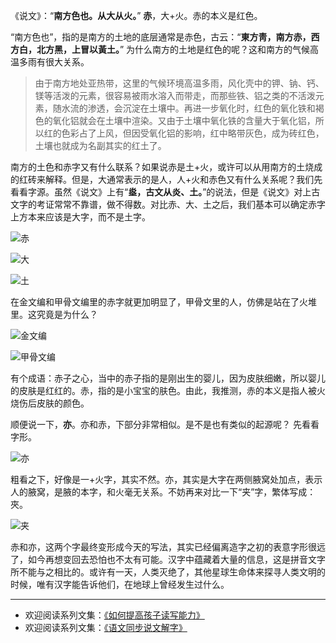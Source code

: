 《说文》：“**南方色也。从大从火。**” **赤**，大+火。赤的本义是红色。

“南方色也”，指的是南方的土地的底层通常是赤色，古云：“**東方靑，南方赤，西方白，北方黑，上冒以黃土。**” 为什么南方的土地是红色的呢？这和南方的气候高温多雨有很大关系。

>由于南方地处亚热带，这里的气候环境高温多雨，风化壳中的钾、钠、钙、镁等活泼的元素，很容易被雨水溶入而带走，而那些铁、铝之类的不活泼元素，随水流的渗透，会沉淀在土壤中。再进一步氧化时，红色的氧化铁和褐色的氧化铝就会在土壤中渲染。又由于土壤中氧化铁的含量大于氧化铝，所以红的色彩占了上风，但因受氧化铝的影响，红中略带灰色，成为砖红色，土壤也就成为名副其实的红土了。

南方的土色和赤字又有什么联系？如果说赤是土+火，或许可以从用南方的土烧成的红砖来解释。但是，大通常表示的是人，人+火和赤色又有什么关系呢？我们先看看字源。虽然《说文》上有“**烾，古文从炎、土。**”的说法，但是《说文》对上古文字的考证常常不靠谱，做不得数。对比赤、大、土之后，我们基本可以确定赤字上方本来应该是大字，而不是土字。


![赤](http://upload-images.jianshu.io/upload_images/275449-75d5518394b6c808.png?imageMogr2/auto-orient/strip%7CimageView2/2/w/1240)


![大](http://upload-images.jianshu.io/upload_images/275449-01e5d6996961ba06.png?imageMogr2/auto-orient/strip%7CimageView2/2/w/1240)


![土](http://upload-images.jianshu.io/upload_images/275449-7aafe06d402be03f.png?imageMogr2/auto-orient/strip%7CimageView2/2/w/1240)

在金文编和甲骨文编里的赤字就更加明显了，甲骨文里的人，仿佛是站在了火堆里。这究竟是为什么？

![金文编](http://upload-images.jianshu.io/upload_images/275449-8039124534688399.png?imageMogr2/auto-orient/strip%7CimageView2/2/w/1240)


![甲骨文编](http://upload-images.jianshu.io/upload_images/275449-e309756402eb234f.png?imageMogr2/auto-orient/strip%7CimageView2/2/w/1240)

有个成语：赤子之心，当中的赤子指的是刚出生的婴儿，因为皮肤细嫩，所以婴儿的皮肤是红红的。赤，指的是小宝宝的肤色。由此，我推测，赤的本义是指人被火烧伤后皮肤的颜色。

顺便说一下，**亦**。亦和赤，下部分非常相似。是不是也有类似的起源呢？ 先看看字形。


![亦](http://upload-images.jianshu.io/upload_images/275449-7801dcd98467e40c.png?imageMogr2/auto-orient/strip%7CimageView2/2/w/1240)

粗看之下，好像是一+火字，其实不然。亦，其实是大字在两侧腋窝处加点，表示人的腋窝，是腋的本字，和火毫无关系。不妨再来对比一下“夹”字，繁体写成：夾。


![夹](http://upload-images.jianshu.io/upload_images/275449-bc00ece9730b8de9.png?imageMogr2/auto-orient/strip%7CimageView2/2/w/1240)


赤和亦，这两个字最终变形成今天的写法，其实已经偏离造字之初的表意字形很远了，如今再想变回去恐怕也不太有可能。汉字中蕴藏着大量的信息，这是拼音文字所不能与之相比的。或许有一天，人类灭绝了，其他星球生命体来探寻人类文明的时候，唯有汉字能告诉他们，在地球上曾经发生过什么。


----
* 欢迎阅读系列文集：[《如何提高孩子读写能力》](http://www.jianshu.com/nb/8869173)
* 欢迎阅读系列文集：[《语文同步说文解字》](http://www.jianshu.com/notebooks/6718880/latest)

